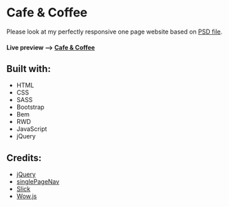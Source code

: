 # Cafe & Coffee
Please look at my perfectly responsive one page website based on [PSD file](https://elements.envato.com/cafe-coffee-psd-template-XEUCUY).


#### Live preview --> [Cafe & Coffee](https://1obanov.github.io/Cafe-Coffee/)

## Built with:

* HTML 
* CSS
* SASS
* Bootstrap
* Bem
* RWD
* JavaScript
* jQuery

## Credits:

- [jQuery](http://jquery.com/)
- [singlePageNav](https://github.com/ChrisWojcik/single-page-nav)
- [Slick](http://kenwheeler.github.io/slick/)
- [Wow.js](https://wowjs.uk)
